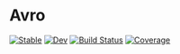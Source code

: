 # Avro

[![Stable](https://img.shields.io/badge/docs-stable-blue.svg)](https://quinnj.github.io/Avro.jl/stable)
[![Dev](https://img.shields.io/badge/docs-dev-blue.svg)](https://quinnj.github.io/Avro.jl/dev)
[![Build Status](https://github.com/quinnj/Avro.jl/workflows/CI/badge.svg)](https://github.com/quinnj/Avro.jl/actions)
[![Coverage](https://codecov.io/gh/quinnj/Avro.jl/branch/master/graph/badge.svg)](https://codecov.io/gh/quinnj/Avro.jl)
